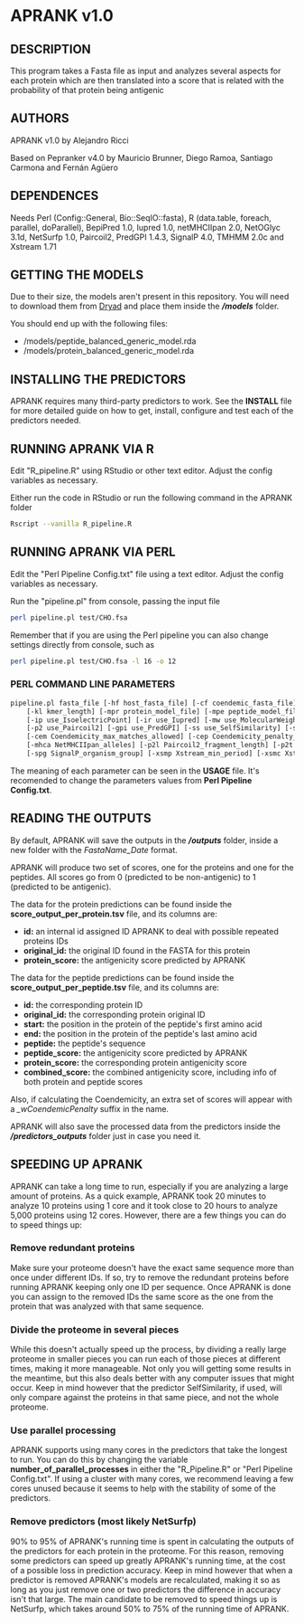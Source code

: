 # APRANK v1.0

## DESCRIPTION

This program takes a Fasta file as input and analyzes several aspects for each protein which are then translated into a score that is related with 
the probability of that protein being antigenic

## AUTHORS

APRANK v1.0 by Alejandro Ricci

Based on Pepranker v4.0 by Mauricio Brunner, Diego Ramoa, Santiago Carmona and Fernán Agüero

## DEPENDENCES

Needs Perl (Config::General, Bio::SeqIO::fasta), R (data.table, foreach, parallel, doParallel), BepiPred 1.0, Iupred 1.0, netMHCIIpan 2.0, NetOGlyc 3.1d, NetSurfp 1.0, Paircoil2, PredGPI 1.4.3, SignalP 4.0, TMHMM 2.0c and Xstream 1.71

## GETTING THE MODELS

Due to their size, the models aren't present in this repository. You will need to download them from [Dryad](https://doi.org/10.5061/dryad.zcrjdfnb1) and place them inside the ***/models*** folder.

You should end up with the following files:
- /models/peptide_balanced_generic_model.rda
- /models/protein_balanced_generic_model.rda

## INSTALLING THE PREDICTORS

APRANK requires many third-party predictors to work. See the **INSTALL** file for more detailed guide on how to get, install, configure and test each of the predictors needed.

## RUNNING APRANK VIA R

Edit "R_pipeline.R" using RStudio or other text editor. Adjust the config variables as necessary.

Either run the code in RStudio or run the following command in the APRANK folder
```bash
Rscript --vanilla R_pipeline.R
```

## RUNNING APRANK VIA PERL

Edit the "Perl Pipeline Config.txt" file using a text editor. Adjust the config variables as necessary.

Run the "pipeline.pl" from console, passing the input file
```bash
perl pipeline.pl test/CHO.fsa
```

Remember that if you are using the Perl pipeline you can also change settings directly from console, such as
```bash
perl pipeline.pl test/CHO.fsa -l 16 -o 12
```

### PERL COMMAND LINE PARAMETERS
```bash
pipeline.pl fasta_file [-hf host_fasta_file] [-cf coendemic_fasta_file] [-h|help] [-l peptide_length] [-o peptide_overlap]
    [-kl kmer_length] [-mpr protein_model_file] [-mpe peptide_model_file] [-of output_folder] [-bp use_BepiPred]
    [-ip use_IsoelectricPoint] [-ir use_Iupred] [-mw use_MolecularWeight] [-mhc use_NetMHCIIpan] [-no use_NetOglyc] [-ns use_NetSurfp]
    [-p2 use_Paircoil2] [-gpi use_PredGPI] [-ss use_SelfSimilarity] [-sp use_SignalP] [-tm use_TMHMM] [-xs use_Xstream]
    [-cem Coendemicity_max_matches_allowed] [-cep Coendemicity_penalty_per_match] [-mhcl NetMHCIIpan_binding_peptide_length]
    [-mhca NetMHCIIpan_alleles] [-p2l Paircoil2_fragment_length] [-p2t Paircoil2_threshold]
    [-spg SignalP_organism_group] [-xsmp Xstream_min_period] [-xsmc Xstream_min_copy_number] [-xsme Xstream_max_consensus_error]
```

The meaning of each parameter can be seen in the **USAGE** file. It's recomended to change the parameters values from **Perl Pipeline Config.txt**.

## READING THE OUTPUTS

By default, APRANK will save the outputs in the ***/outputs*** folder, inside a new folder with the *FastaName_Date* format.

APRANK will produce two set of scores, one for the proteins and one for the peptides. All scores go from 0 (predicted to be non-antigenic) to 1 (predicted to be antigenic).

The data for the protein predictions can be found inside the **score_output_per_protein.tsv** file, and its columns are:

- **id:** an internal id assigned ID APRANK to deal with possible repeated proteins IDs
- **original_id:** the original ID found in the FASTA for this protein
- **protein_score:** the antigenicity score predicted by APRANK

The data for the peptide predictions can be found inside the **score_output_per_peptide.tsv** file, and its columns are:

- **id:** the corresponding protein ID
- **original_id:** the corresponding protein original ID
- **start:** the position in the protein of the peptide's first amino acid
- **end:** the position in the protein of the peptide's last amino acid
- **peptide:** the peptide's sequence
- **peptide_score:** the antigenicity score predicted by APRANK
- **protein_score:** the corresponding protein antigenicity score
- **combined_score:** the combined antigenicity score, including info of both protein and peptide scores

Also, if calculating the Coendemicity, an extra set of scores will appear with a *_wCoendemicPenalty* suffix in the name.

APRANK will also save the processed data from the predictors inside the ***/predictors_outputs*** folder just in case you need it.

## SPEEDING UP APRANK

APRANK can take a long time to run, especially if you are analyzing a large amount of proteins. As a quick example, APRANK took 20 minutes to analyze 10 proteins using 1 core and it took close to 20 hours to analyze 5,000 proteins using 12 cores. However, there are a few things you can do to speed things up:

### Remove redundant proteins

Make sure your proteome doesn't have the exact same sequence more than once under different IDs. If so, try to remove the redundant proteins before running APRANK keeping only one ID per sequence. Once APRANK is done you can assign to the removed IDs the same score as the one from the protein that was analyzed with that same sequence.

### Divide the proteome in several pieces

While this doesn't actually speed up the process, by dividing a really large proteome in smaller pieces you can run each of those pieces at different times, making it more manageable. Not only you will getting some results in the meantime, but this also deals better with any computer issues that might occur. Keep in mind however that the predictor SelfSimilarity, if used, will only compare against the proteins in that same piece, and not the whole proteome.

### Use parallel processing

APRANK supports using many cores in the predictors that take the longest to run. You can do this by changing the variable **number_of_parallel_processes** in either the "R_Pipeline.R" or "Perl Pipeline Config.txt". If using a cluster with many cores, we recommend leaving a few cores unused because it seems to help with the stability of some of the predictors.

### Remove predictors (most likely NetSurfp)

90% to 95% of APRANK's running time is spent in calculating the outputs of the predictors for each protein in the proteome. For this reason, removing some predictors can speed up greatly APRANK's running time, at the cost of a possible loss in prediction accuracy. Keep in mind however that when a predictor is removed APRANK's models are recalculated, making it so as long as you just remove one or two predictors the difference in accuracy isn't that large. The main candidate to be removed to speed things up is NetSurfp, which takes around 50% to 75% of the running time of APRANK.
